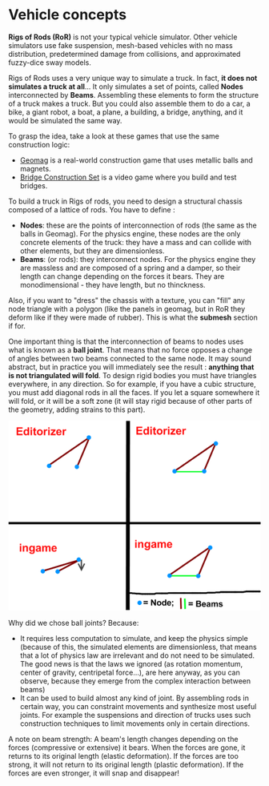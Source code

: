 Vehicle concepts
============

**Rigs of Rods (RoR)** is not your typical vehicle simulator. Other vehicle simulators use fake suspension, mesh-based vehicles with no mass distribution, predetermined damage from collisions, and approximated fuzzy-dice sway models. 

Rigs of Rods uses a very unique way to simulate a truck. In fact, <b>it does not simulates a truck at all</b>... It only simulates a set of points, called **Nodes** interconnected by **Beams**. Assembling these elements to form the structure of a truck makes a truck. But you could also assemble them to do a car, a bike, a giant robot, a boat, a plane, a building, a bridge, anything, and it would be simulated the same way. 

To grasp the idea, take a look at these games that use the same construction logic:

-   [Geomag](https://www.geomagworld.com/en/) is a real-world construction game that uses metallic balls and magnets.
-   [Bridge Construction Set](http://www.chroniclogic.com/pontifex2.htm) is a video game where you build and test bridges.

To build a truck in Rigs of rods, you need to design a structural chassis composed of a lattice of rods. You have to define :

-   **Nodes**: these are the points of interconnection of rods (the same as the balls in Geomag). For the physics engine, these nodes are the only concrete elements of the truck: they have a mass and can collide with other elements, but they are dimensionless.
-   **Beams**: (or rods): they interconnect nodes. For the physics engine they are massless and are composed of a spring and a damper, so their length can change depending on the forces it bears. They are monodimensional - they have length, but no thinckness.

Also, if you want to "dress" the chassis with a texture, you can "fill" any node triangle with a polygon (like the panels in geomag, but in RoR they deform like if they were made of rubber). This is what the <b>submesh</b> section if for.

One important thing is that the interconnection of beams to nodes uses what is known as a <b>ball joint</b>. That means that no force opposes a change of angles between two beams connected to the same node. It may sound abstract, but in practice you will immediately see the result : <b>anything that is not triangulated will fold</b>. To design rigid bodies you must have triangles everywhere, in any direction. So for example, if you have a cubic structure, you must add diagonal rods in all the faces. If you let a square somewhere it will fold, or it will be a soft zone (it will stay rigid because of other parts of the geometry, adding strains to this part).

![Ball joint concept](/images/concepts-ball-joint.png)

Why did we chose ball joints? Because:

-   It requires less computation to simulate, and keep the physics simple (because of this, the simulated elements are dimensionless, that means that a lot of physics law are irrelevant and do not need to be simulated. The good news is that the laws we ignored (as rotation momentum, center of gravity, centripetal force...), are here anyway, as you can observe, because they emerge from the complex interaction between beams)
-   It can be used to build almost any kind of joint. By assembling rods in certain way, you can constraint movements and synthesize most useful joints. For example the suspensions and direction of trucks uses such construction techniques to limit movements only in certain directions.

A note on beam strength: A beam's length changes depending on the forces (compressive or extensive) it bears. When the forces are gone, it returns to its original length (elastic deformation). If the forces are too strong, it will not return to its original length (plastic deformation). If the forces are even stronger, it will snap and disappear!
